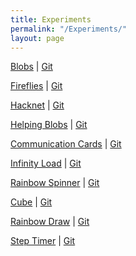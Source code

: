 ```yaml
---
title: Experiments
permalink: "/Experiments/"
layout: page
---
```


<!-- <a href="/name">name</a> | <a href="https://github.com/PlatypodeCode/name">Git</a> -->

<p><a href="https://git.platypodes.xyz/blobs">Blobs</a> | <a href="https://github.com/PlatypodeCode/blobs">Git</a>
<p><a href="https://git.platypodes.xyz/Fireflies">Fireflies</a> | <a href="https://github.com/PlatypodeCode/Fireflies">Git</a>
<p><a href="https://git.platypodes.xyz/Hacknet">Hacknet</a> | <a href="https://github.com/PlatypodeCode/Hacknet">Git</a>
<p><a href="https://git.platypodes.xyz/HelpingBlobs">Helping Blobs</a> | <a href="https://github.com/PlatypodeCode/HelpingBlobs">Git</a>
<p><a href="https://git.platypodes.xyz/CommunicationCards">Communication Cards</a> | <a href="https://github.com/PlatypodeCode/CommunicationCards">Git</a>
<p><a href="https://git.platypodes.xyz/InfinityLoad">Infinity Load</a> | <a href="https://github.com/PlatypodeCode/InfinityLoad">Git</a>
<p><a href="https://git.platypodes.xyz/RainbowSpinner">Rainbow Spinner</a> | <a href="https://github.com/PlatypodeCode/RainbowSpinner">Git</a>
<p><a href="https://git.platypodes.xyz/Cube">Cube</a> | <a href="https://github.com/PlatypodeCode/Cube">Git</a>
<p><a href="https://git.platypodes.xyz/RainbowDraw">Rainbow Draw</a> | <a href="https://github.com/PlatypodeCode/RainbowDraw">Git</a>
<p><a href="https://git.platypodes.xyz/StepTimer">Step Timer</a> | <a href="https://github.com/PlatypodeCode/StepTimer">Git</a>

